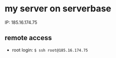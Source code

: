 # my server on serverbase

IP: 185.16.174.75

## remote access

- root login: `$ ssh root@185.16.174.75`
